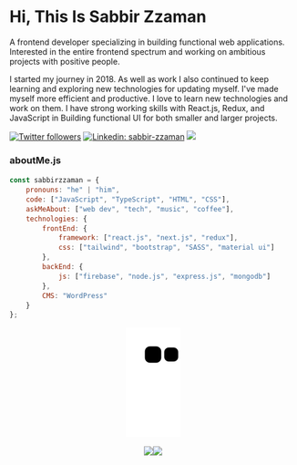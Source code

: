 # Hi, This Is Sabbir Zzaman

A frontend developer specializing in building functional web applications. Interested in the entire frontend spectrum and working on ambitious projects with positive people.

I started my journey in 2018. As well as work I also continued to keep learning and exploring new technologies for updating myself. I've made myself more efficient and productive. I love to learn new technologies and work on them. I have strong working skills with React.js, Redux, and JavaScript in Building functional UI for both smaller and larger projects.

[![Twitter followers](https://img.shields.io/twitter/follow/sabbir_zzaman?style=social)](https://twitter.com/sabbir_zzaman)
[![Linkedin: sabbir-zzaman](https://img.shields.io/badge/-sabbirzzaman-blue?style=flat-square&logo=Linkedin&logoColor=white&link=https://www.linkedin.com/in/sabbir-zzaman/)](https://www.linkedin.com/in/sabbir-zzaman/)
![](https://visitor-badge.glitch.me/badge?page_id=sabbirzzaman)

### aboutMe.js

```javascript
const sabbirzzaman = {
    pronouns: "he" | "him",
    code: ["JavaScript", "TypeScript", "HTML", "CSS"],
    askMeAbout: ["web dev", "tech", "music", "coffee"],
    technologies: {
        frontEnd: {
            framework: ["react.js", "next.js", "redux"],
            css: ["tailwind", "bootstrap", "SASS", "material ui"]
        },
        backEnd: {
            js: ["firebase", "node.js", "express.js", "mongodb"]
        },
        CMS: "WordPress"
    }
};
```

 <div align="center">
 
  ![Snake animation](https://github.com/sabbirzzaman/sabbirzzaman/blob/output/github-contribution-grid-snake.svg)
  
 </div>

<!--📊STATSGRAPH / 🌐WEBSITE: https://github.com/anuraghazra/github-readme-stats -->
<p align="center">
<img src="https://github-readme-stats.vercel.app/api?username=sabbirzzaman&show_icons=true&theme=merko"><img src="https://github-readme-streak-stats.herokuapp.com?user=sabbirzzaman&theme=merko&date_format=M%20j%5B%2C%20Y%5D">
